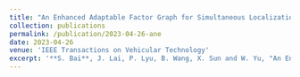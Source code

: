 ```yaml
---
title: "An Enhanced Adaptable Factor Graph for Simultaneous Localization and Calibration in GNSS/IMU/Odometer Integration"
collection: publications
permalink: /publication/2023-04-26-ane
date: 2023-04-26
venue: 'IEEE Transactions on Vehicular Technology'
excerpt: '**S. Bai**, J. Lai, P. Lyu, B. Wang, X. Sun and W. Yu, "An Enhanced Adaptable Factor Graph for Simultaneous Localization and Calibration in GNSS/IMU/Odometer Integration," in IEEE Transactions on Vehicular Technology, 2023.'
---
```


